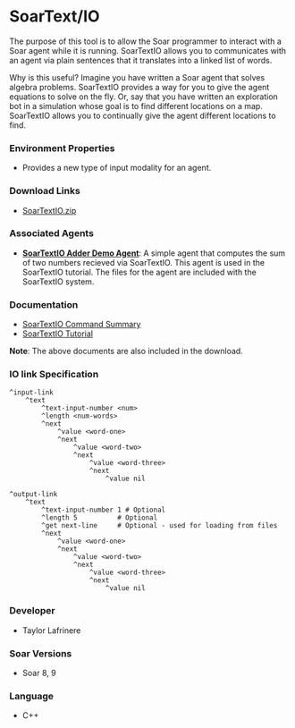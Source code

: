 # SoarText/IO #

The purpose of this tool is to allow the Soar programmer to interact with a Soar agent while it is running. SoarTextIO allows you to communicates with an agent via plain sentences that it translates into a linked list of words.

Why is this useful? Imagine you have written a Soar agent that solves algebra problems. SoarTextIO provides a way for you to give the agent equations to solve on the fly. Or, say that you have written an exploration bot in a simulation whose goal is to find different locations on a map. SoarTextIO allows you to continually give the agent different locations to find.

### Environment Properties ###

  * Provides a new type of input modality for an agent.

### Download Links ###
  * [SoarTextIO.zip](http://web.eecs.umich.edu/~soar/downloads/Domains/SoarTextIO.zip)

### Associated Agents ###

  * **[SoarTextIO Adder Demo Agent](Agent_SoarTextIO_Adder.md)**: A simple agent that computes the sum of two numbers recieved via SoarTextIO.  This agent is used in the SoarTextIO tutorial. The files for the agent are included with the SoarTextIO system.

### Documentation ###
  * [SoarTextIO Command Summary](http://soar.googlecode.com/files/CommandSummary.doc)
  * [SoarTextIO Tutorial](http://soar.googlecode.com/files/SoarTextIO%20Tutorial.doc)

**Note**: The above documents are also included in the download.

### IO link Specification ###
```
^input-link
	^text
		^text-input-number <num>
		^length <num-words>
		^next
			^value <word-one>
			^next
				^value <word-two>
				^next 
					^value <word-three>
					^next
						^value nil

^output-link
	^text
		^text-input-number 1 # Optional
		^length 5		   # Optional
		^get next-line	   # Optional - used for loading from files
		^next
			^value <word-one>
			^next
				^value <word-two>
				^next 
					^value <word-three>
					^next
						^value nil
```
### Developer ###
  * Taylor Lafrinere

### Soar Versions ###
  * Soar 8, 9

### Language ###
  * C++

